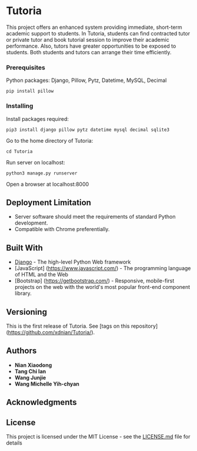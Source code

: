 # Tutoria

This project offers an enhanced system providing immediate, short-term academic support to students. In Tutoria, students can find contracted tutor or private tutor and book tutorial session to improve their academic performance. Also, tutors have greater opportunities to be exposed to students. Both students and tutors can arrange their time efficiently. 


### Prerequisites

Python packages: Django, Pillow, Pytz, Datetime, MySQL, Decimal

```
pip install pillow
```

### Installing


Install packages required:

```
pip3 install django pillow pytz datetime mysql decimal sqlite3
```

Go to the home directory of Tutoria:

```
cd Tutoria
```

Run server on localhost:

```
python3 manage.py runserver
```

Open a browser at localhost:8000



## Deployment Limitation

* Server software should meet the requirements of standard Python development. 
* Compatible with Chrome preferentially. 


## Built With

* [Django](https://www.djangoproject.com/) - The high-level Python Web framework
* [JavaScript] (https://www.javascript.com/) - The programming language of HTML and the Web
* [Bootstrap] (https://getbootstrap.com/) - Responsive, mobile-first projects on the web with the world's most popular front-end component library.

## Versioning

This is the first release of Tutoria. See [tags on this repository] (https://github.com/xdnian/Tutoria/). 

## Authors

* **Nian Xiaodong**
* **Tang Chi Ian**
* **Wang Junjie**
* **Wang Michelle Yih-chyan**


## Acknowledgments



## License

This project is licensed under the MIT License - see the [LICENSE.md](LICENSE.md) file for details


